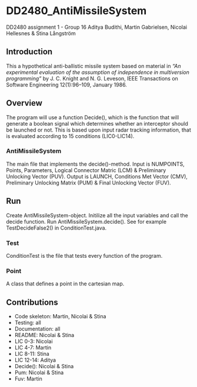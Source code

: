 # DD2480_AntiMissileSystem
DD2480 assignment 1 - Group 16
Aditya Budithi, Martin Gabrielsen, Nicolai Hellesnes & Stina Långström

## Introduction
This a hypothetical anti-ballistic missile system based on material in *“An experimental evaluation of the
assumption of independence in multiversion programming”* by J. C. Knight and
N. G. Leveson, IEEE Transactions on Software Engineering 12(1):96–109, January 1986.

## Overview
The program will use a function Decide(), which is the function that will generate a boolean signal which determines whether an interceptor should be launched or not. This is based upon input radar tracking information, that is evaluated according to 15 conditions (LIC0-LIC14).

### AntiMissileSystem
The main file that implements the decide()-method. 
Input is NUMPOINTS, Points, Parameters, Logical Connector Matric (LCM) & Preliminary Unlocking Vector (PUV).
Output is LAUNCH, Conditions Met Vector (CMV), Preliminary Unlocking Matrix (PUM) & Final Unlocking Vector (FUV).

## Run
Create AntiMissileSystem-object. Initilize all the input variables and call the decide function. Run AntiMissileSystem.decide(). See for example TestDecideFalse2() in ConditionTest.java.

### Test
ConditionTest is the file that tests every function of the program.

### Point
A class that defines a point in the cartesian map.

## Contributions
*   Code skeleton: Martin, Nicolai & Stina
*   Testing: all
*   Documentation: all
*   README: Nicolai & Stina
*   LIC 0-3: Nicolai
*   LIC 4-7: Martin
*   LIC 8-11: Stina
*   LIC 12-14: Aditya
*   Decide(): Nicolai & Stina
*   Pum: Nicolai & Stina
*   Fuv: Martin
